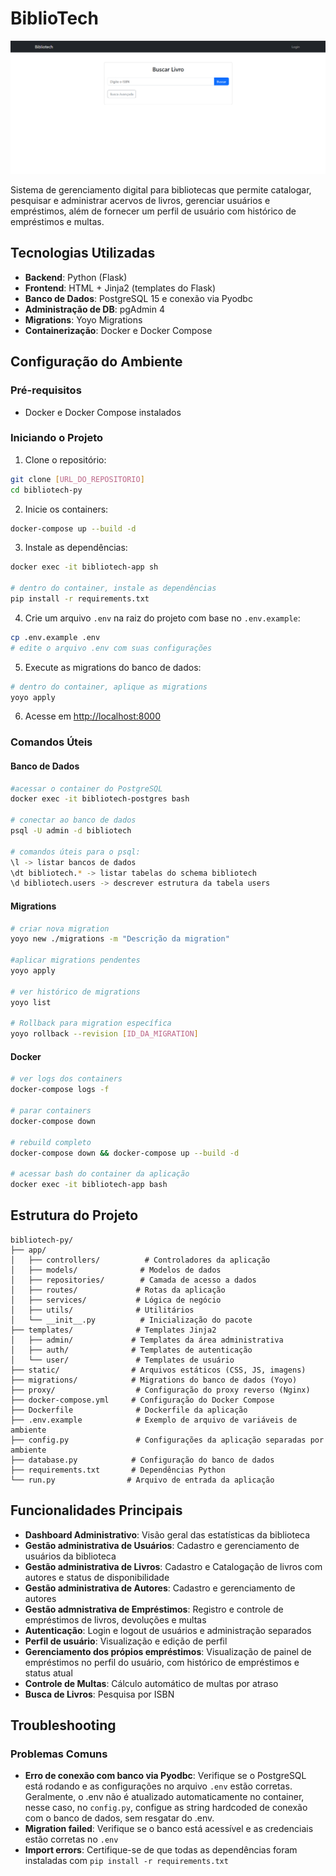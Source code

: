 # BiblioTech

<div align="center">
    <img src="static/img/bibliotech-home.svg" alt="alt text">
</div>

Sistema de gerenciamento digital para bibliotecas que permite catalogar, pesquisar e administrar acervos de livros, gerenciar usuários e empréstimos, além de fornecer um perfil de usuário com histórico de empréstimos e multas. 

## Tecnologias Utilizadas

- **Backend**: Python (Flask)
- **Frontend**: HTML + Jinja2 (templates do Flask)
- **Banco de Dados**: PostgreSQL 15 e conexão via Pyodbc
- **Administração de DB**: pgAdmin 4
- **Migrations**: Yoyo Migrations
- **Containerização**: Docker e Docker Compose

## Configuração do Ambiente

### Pré-requisitos

- Docker e Docker Compose instalados

### Iniciando o Projeto

1. Clone o repositório:

```bash
git clone [URL_DO_REPOSITORIO]
cd bibliotech-py
```

2. Inicie os containers:

```bash
docker-compose up --build -d
```

3. Instale as dependências:

```bash
docker exec -it bibliotech-app sh

# dentro do container, instale as dependências
pip install -r requirements.txt
```

4. Crie um arquivo `.env` na raiz do projeto com base no `.env.example`:

```bash
cp .env.example .env
# edite o arquivo .env com suas configurações
```

5. Execute as migrations do banco de dados:

```bash
# dentro do container, aplique as migrations
yoyo apply
```

6. Acesse em <http://localhost:8000>

### Comandos Úteis

#### Banco de Dados

```bash
#acessar o container do PostgreSQL
docker exec -it bibliotech-postgres bash

# conectar ao banco de dados
psql -U admin -d bibliotech

# comandos úteis para o psql:
\l -> listar bancos de dados
\dt bibliotech.* -> listar tabelas do schema bibliotech
\d bibliotech.users -> descrever estrutura da tabela users
```

#### Migrations

```bash
# criar nova migration
yoyo new ./migrations -m "Descrição da migration"

#aplicar migrations pendentes
yoyo apply

# ver histórico de migrations
yoyo list

# Rollback para migration específica
yoyo rollback --revision [ID_DA_MIGRATION]
```

#### Docker

```bash
# ver logs dos containers
docker-compose logs -f

# parar containers
docker-compose down

# rebuild completo
docker-compose down && docker-compose up --build -d

# acessar bash do container da aplicação
docker exec -it bibliotech-app bash
```

## Estrutura do Projeto

```
bibliotech-py/
├── app/
│   ├── controllers/          # Controladores da aplicação
│   ├── models/              # Modelos de dados
│   ├── repositories/        # Camada de acesso a dados
│   ├── routes/             # Rotas da aplicação
│   ├── services/           # Lógica de negócio
│   ├── utils/              # Utilitários
│   └── __init__.py          # Inicialização do pacote
├── templates/              # Templates Jinja2
│   ├── admin/             # Templates da área administrativa
│   ├── auth/              # Templates de autenticação
│   └── user/               # Templates de usuário  
├── static/                # Arquivos estáticos (CSS, JS, imagens)
├── migrations/            # Migrations do banco de dados (Yoyo)
├── proxy/                  # Configuração do proxy reverso (Nginx)
├── docker-compose.yml     # Configuração do Docker Compose
├── Dockerfile              # Dockerfile da aplicação
├── .env.example            # Exemplo de arquivo de variáveis de ambiente
├── config.py               # Configurações da aplicação separadas por ambiente
├── database.py            # Configuração do banco de dados
├── requirements.txt       # Dependências Python
└── run.py                # Arquivo de entrada da aplicação
```

## Funcionalidades Principais

- **Dashboard Administrativo**: Visão geral das estatísticas da biblioteca
- **Gestão administrativa de Usuários**: Cadastro e gerenciamento de usuários da biblioteca
- **Gestão administrativa de Livros**: Cadastro e Catalogação de livros com autores e status de disponibilidade
- **Gestão administrativa de Autores**: Cadastro e gerenciamento de autores
- **Gestão admnistrativa de Empréstimos**: Registro e controle de empréstimos de livros, devoluções e multas
- **Autenticação**: Login e logout de usuários e administração separados 
- **Perfil de usuário**: Visualização e edição de perfil
- **Gerenciamento dos própios empréstimos**: Visualização de painel de empréstimos no perfil do usuário, com histórico de empréstimos e status atual
- **Controle de Multas**: Cálculo automático de multas por atraso
- **Busca de Livros**: Pesquisa por ISBN

## Troubleshooting

### Problemas Comuns

- **Erro de conexão com banco via Pyodbc**: Verifique se o PostgreSQL está rodando e as configurações no arquivo `.env` estão corretas. Geralmente, o .env não é atualizado automaticamente no container, nesse caso, no `config.py`, configue as string hardcoded de conexão com o banco de dados, sem resgatar do .env.
- **Migration failed**: Verifique se o banco está acessível e as credenciais estão corretas no `.env`
- **Import errors**: Certifique-se de que todas as dependências foram instaladas com `pip install -r requirements.txt`